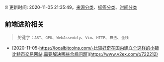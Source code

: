 :alarm_clock: 更新时间: 2020-11-05 21:35:49。[来源分类](../README.md)、[标签分类](../TAGS.md)、[时间分类](../TIMELINE.md)

## 前端进阶相关


> 关键字：`AST`、`GPU`、`WebAssembly`、`Vim`、`HTTP`、`算法`、`全栈`



- [2020-11-05-https://localbitcoins.com/-比较好奇在国内建立个这样的小额比特币交易网站,需要解决哪些合规问题](https://www.v2ex.com/t/722212) 